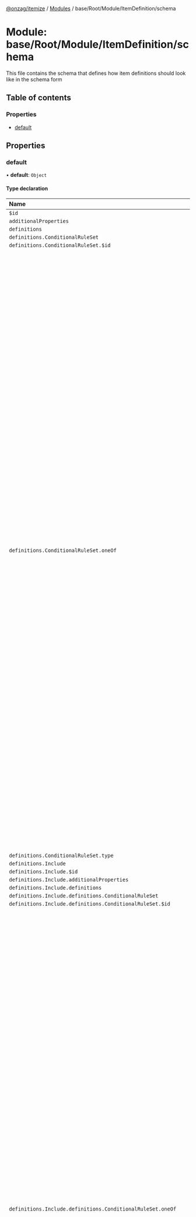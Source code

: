 [@onzag/itemize](../README.md) / [Modules](../modules.md) / base/Root/Module/ItemDefinition/schema

# Module: base/Root/Module/ItemDefinition/schema

This file contains the schema that defines how item definitions should look like
in the schema form

## Table of contents

### Properties

- [default](base_Root_Module_ItemDefinition_schema.md#default)

## Properties

### default

• **default**: `Object`

#### Type declaration

| Name | Type |
| :------ | :------ |
| `$id` | `string` |
| `additionalProperties` | `boolean` |
| `definitions` | `Object` |
| `definitions.ConditionalRuleSet` | `Object` |
| `definitions.ConditionalRuleSet.$id` | `string` |
| `definitions.ConditionalRuleSet.oneOf` | ({ `additionalProperties`: `boolean` = false; `dependencies`: { `condition`: `string`[] ; `gate`: `string`[]  } ; `properties`: { `attribute`: { `type`: `string` = "string" } ; `comparator`: { `enum`: `string`[] = comparators; `type`: `string` = "string" } ; `component`: `undefined` ; `condition`: { `$ref`: `string` = "ConditionalRuleSet" } ; `gate`: { `enum`: `string`[] = gates; `type`: `string` = "string" } ; `isIncluded`: `undefined` ; `method`: { `enum`: `string`[] = methods; `type`: `string` = "string" } ; `property`: { `pattern`: `string` = "^[a-z\_]+$\|^&this$"; `type`: `string` = "string" } ; `serverFlag`: { `enum`: `string`[] = serverFlags; `type`: `string` = "string" } ; `value`: { `oneOf`: ({ `additionalProperties`: `boolean` = false; `properties`: { `exactValue`: `undefined` = {}; `property`: { `pattern`: `string` = "^[a-z\_]+$"; `type`: `string` = "string" }  } ; `required`: `string`[]  } \| { `additionalProperties`: `boolean` = false; `properties`: { `exactValue`: {} = {}; `property`: `undefined`  } ; `required`: `string`[]  })[] ; `type`: `string` = "object" } ; `valueAttribute`: { `type`: `string` = "string" }  } ; `required`: `string`[]  } \| { `additionalProperties`: `boolean` = false; `dependencies`: { `condition`: `string`[] ; `gate`: `string`[]  } ; `properties`: { `attribute`: `undefined` ; `comparator`: `undefined` ; `component`: { `type`: `string` = "string" } ; `condition`: { `$ref`: `string` = "ConditionalRuleSet" } ; `gate`: { `enum`: `string`[] = gates; `type`: `string` = "string" } ; `isIncluded`: { `type`: `string` = "boolean" } ; `method`: `undefined` ; `property`: `undefined` ; `serverFlag`: { `enum`: `string`[] = serverFlags; `type`: `string` = "string" } ; `value`: `undefined` ; `valueAttribute`: `undefined`  } ; `required`: `string`[]  })[] |
| `definitions.ConditionalRuleSet.type` | `string` |
| `definitions.Include` | `Object` |
| `definitions.Include.$id` | `string` |
| `definitions.Include.additionalProperties` | `boolean` |
| `definitions.Include.definitions` | `Object` |
| `definitions.Include.definitions.ConditionalRuleSet` | `Object` |
| `definitions.Include.definitions.ConditionalRuleSet.$id` | `string` |
| `definitions.Include.definitions.ConditionalRuleSet.oneOf` | ({ `additionalProperties`: `boolean` = false; `dependencies`: { `condition`: `string`[] ; `gate`: `string`[]  } ; `properties`: { `attribute`: { `type`: `string` = "string" } ; `comparator`: { `enum`: `string`[] = comparators; `type`: `string` = "string" } ; `component`: `undefined` ; `condition`: { `$ref`: `string` = "ConditionalRuleSet" } ; `gate`: { `enum`: `string`[] = gates; `type`: `string` = "string" } ; `isIncluded`: `undefined` ; `method`: { `enum`: `string`[] = methods; `type`: `string` = "string" } ; `property`: { `pattern`: `string` = "^[a-z\_]+$\|^&this$"; `type`: `string` = "string" } ; `serverFlag`: { `enum`: `string`[] = serverFlags; `type`: `string` = "string" } ; `value`: { `oneOf`: ({ `additionalProperties`: `boolean` = false; `properties`: { `exactValue`: `undefined` = {}; `property`: { `pattern`: `string` = "^[a-z\_]+$"; `type`: `string` = "string" }  } ; `required`: `string`[]  } \| { `additionalProperties`: `boolean` = false; `properties`: { `exactValue`: {} = {}; `property`: `undefined`  } ; `required`: `string`[]  })[] ; `type`: `string` = "object" } ; `valueAttribute`: { `type`: `string` = "string" }  } ; `required`: `string`[]  } \| { `additionalProperties`: `boolean` = false; `dependencies`: { `condition`: `string`[] ; `gate`: `string`[]  } ; `properties`: { `attribute`: `undefined` ; `comparator`: `undefined` ; `component`: { `type`: `string` = "string" } ; `condition`: { `$ref`: `string` = "ConditionalRuleSet" } ; `gate`: { `enum`: `string`[] = gates; `type`: `string` = "string" } ; `isIncluded`: { `type`: `string` = "boolean" } ; `method`: `undefined` ; `property`: `undefined` ; `serverFlag`: { `enum`: `string`[] = serverFlags; `type`: `string` = "string" } ; `value`: `undefined` ; `valueAttribute`: `undefined`  } ; `required`: `string`[]  })[] |
| `definitions.Include.definitions.ConditionalRuleSet.type` | `string` |
| `definitions.Include.definitions.PropertiesValueMappingDefiniton` | `Object` |
| `definitions.Include.definitions.PropertiesValueMappingDefiniton.$id` | `string` |
| `definitions.Include.definitions.PropertiesValueMappingDefiniton.additionalProperties` | `boolean` |
| `definitions.Include.definitions.PropertiesValueMappingDefiniton.minProperties` | `number` |
| `definitions.Include.definitions.PropertiesValueMappingDefiniton.patternProperties` | `Object` |
| `definitions.Include.definitions.PropertiesValueMappingDefiniton.patternProperties.^[a-z_]+$` | `Object` |
| `definitions.Include.definitions.PropertiesValueMappingDefiniton.patternProperties.^[a-z_]+$.oneOf` | ({ `additionalProperties`: `boolean` = false; `properties`: { `exactValue`: `undefined` = {}; `property`: { `pattern`: `string` = "^[a-z\_]+$"; `type`: `string` = "string" }  } ; `required`: `string`[]  } \| { `additionalProperties`: `boolean` = false; `properties`: { `exactValue`: {} = {}; `property`: `undefined`  } ; `required`: `string`[]  })[] |
| `definitions.Include.definitions.PropertiesValueMappingDefiniton.patternProperties.^[a-z_]+$.type` | `string` |
| `definitions.Include.definitions.PropertiesValueMappingDefiniton.type` | `string` |
| `definitions.Include.properties` | `Object` |
| `definitions.Include.properties.canUserExclude` | `Object` |
| `definitions.Include.properties.canUserExclude.type` | `string` |
| `definitions.Include.properties.canUserExcludeIf` | `Object` |
| `definitions.Include.properties.canUserExcludeIf.$ref` | `string` |
| `definitions.Include.properties.defaultExcluded` | `Object` |
| `definitions.Include.properties.defaultExcluded.type` | `string` |
| `definitions.Include.properties.defaultExcludedIf` | `Object` |
| `definitions.Include.properties.defaultExcludedIf.$ref` | `string` |
| `definitions.Include.properties.definition` | `Object` |
| `definitions.Include.properties.definition.pattern` | `string` |
| `definitions.Include.properties.definition.type` | `string` |
| `definitions.Include.properties.disableSearch` | `Object` |
| `definitions.Include.properties.disableSearch.type` | `string` |
| `definitions.Include.properties.enforcedProperties` | `Object` |
| `definitions.Include.properties.enforcedProperties.$ref` | `string` |
| `definitions.Include.properties.excludedIf` | `Object` |
| `definitions.Include.properties.excludedIf.$ref` | `string` |
| `definitions.Include.properties.exclusionIsCallout` | `Object` |
| `definitions.Include.properties.exclusionIsCallout.type` | `string` |
| `definitions.Include.properties.id` | `Object` |
| `definitions.Include.properties.id.pattern` | `string` |
| `definitions.Include.properties.id.type` | `string` |
| `definitions.Include.properties.predefinedProperties` | `Object` |
| `definitions.Include.properties.predefinedProperties.$ref` | `string` |
| `definitions.Include.properties.sinkIn` | `Object` |
| `definitions.Include.properties.sinkIn.items` | `Object` |
| `definitions.Include.properties.sinkIn.items.type` | `string` |
| `definitions.Include.properties.sinkIn.type` | `string` |
| `definitions.Include.properties.ternaryExclusionState` | `Object` |
| `definitions.Include.properties.ternaryExclusionState.type` | `string` |
| `definitions.Include.required` | `string`[] |
| `definitions.Include.type` | `string` |
| `definitions.PropertiesValueMappingDefiniton` | `Object` |
| `definitions.PropertiesValueMappingDefiniton.$id` | `string` |
| `definitions.PropertiesValueMappingDefiniton.additionalProperties` | `boolean` |
| `definitions.PropertiesValueMappingDefiniton.minProperties` | `number` |
| `definitions.PropertiesValueMappingDefiniton.patternProperties` | `Object` |
| `definitions.PropertiesValueMappingDefiniton.patternProperties.^[a-z_]+$` | `Object` |
| `definitions.PropertiesValueMappingDefiniton.patternProperties.^[a-z_]+$.oneOf` | ({ `additionalProperties`: `boolean` = false; `properties`: { `exactValue`: `undefined` = {}; `property`: { `pattern`: `string` = "^[a-z\_]+$"; `type`: `string` = "string" }  } ; `required`: `string`[]  } \| { `additionalProperties`: `boolean` = false; `properties`: { `exactValue`: {} = {}; `property`: `undefined`  } ; `required`: `string`[]  })[] |
| `definitions.PropertiesValueMappingDefiniton.patternProperties.^[a-z_]+$.type` | `string` |
| `definitions.PropertiesValueMappingDefiniton.type` | `string` |
| `definitions.PropertyDefinition` | `Object` |
| `definitions.PropertyDefinition.$id` | `string` |
| `definitions.PropertyDefinition.additionalProperties` | `boolean` |
| `definitions.PropertyDefinition.definitions` | `Object` |
| `definitions.PropertyDefinition.definitions.ConditionalRuleSet` | `Object` |
| `definitions.PropertyDefinition.definitions.ConditionalRuleSet.$id` | `string` |
| `definitions.PropertyDefinition.definitions.ConditionalRuleSet.oneOf` | ({ `additionalProperties`: `boolean` = false; `dependencies`: { `condition`: `string`[] ; `gate`: `string`[]  } ; `properties`: { `attribute`: { `type`: `string` = "string" } ; `comparator`: { `enum`: `string`[] = comparators; `type`: `string` = "string" } ; `component`: `undefined` ; `condition`: { `$ref`: `string` = "ConditionalRuleSet" } ; `gate`: { `enum`: `string`[] = gates; `type`: `string` = "string" } ; `isIncluded`: `undefined` ; `method`: { `enum`: `string`[] = methods; `type`: `string` = "string" } ; `property`: { `pattern`: `string` = "^[a-z\_]+$\|^&this$"; `type`: `string` = "string" } ; `serverFlag`: { `enum`: `string`[] = serverFlags; `type`: `string` = "string" } ; `value`: { `oneOf`: ({ `additionalProperties`: `boolean` = false; `properties`: { `exactValue`: `undefined` = {}; `property`: { `pattern`: `string` = "^[a-z\_]+$"; `type`: `string` = "string" }  } ; `required`: `string`[]  } \| { `additionalProperties`: `boolean` = false; `properties`: { `exactValue`: {} = {}; `property`: `undefined`  } ; `required`: `string`[]  })[] ; `type`: `string` = "object" } ; `valueAttribute`: { `type`: `string` = "string" }  } ; `required`: `string`[]  } \| { `additionalProperties`: `boolean` = false; `dependencies`: { `condition`: `string`[] ; `gate`: `string`[]  } ; `properties`: { `attribute`: `undefined` ; `comparator`: `undefined` ; `component`: { `type`: `string` = "string" } ; `condition`: { `$ref`: `string` = "ConditionalRuleSet" } ; `gate`: { `enum`: `string`[] = gates; `type`: `string` = "string" } ; `isIncluded`: { `type`: `string` = "boolean" } ; `method`: `undefined` ; `property`: `undefined` ; `serverFlag`: { `enum`: `string`[] = serverFlags; `type`: `string` = "string" } ; `value`: `undefined` ; `valueAttribute`: `undefined`  } ; `required`: `string`[]  })[] |
| `definitions.PropertyDefinition.definitions.ConditionalRuleSet.type` | `string` |
| `definitions.PropertyDefinition.properties` | `Object` |
| `definitions.PropertyDefinition.properties.coerceNullsIntoDefault` | `Object` |
| `definitions.PropertyDefinition.properties.coerceNullsIntoDefault.type` | `string` |
| `definitions.PropertyDefinition.properties.createRoleAccess` | `Object` |
| `definitions.PropertyDefinition.properties.createRoleAccess.items` | `Object` |
| `definitions.PropertyDefinition.properties.createRoleAccess.items.type` | `string` |
| `definitions.PropertyDefinition.properties.createRoleAccess.type` | `string` |
| `definitions.PropertyDefinition.properties.default` | `Object` |
| `definitions.PropertyDefinition.properties.defaultIf` | `Object` |
| `definitions.PropertyDefinition.properties.defaultIf.items` | `Object` |
| `definitions.PropertyDefinition.properties.defaultIf.items.additionalProperties` | `boolean` |
| `definitions.PropertyDefinition.properties.defaultIf.items.properties` | `Object` |
| `definitions.PropertyDefinition.properties.defaultIf.items.properties.if` | `Object` |
| `definitions.PropertyDefinition.properties.defaultIf.items.properties.if.$ref` | `string` |
| `definitions.PropertyDefinition.properties.defaultIf.items.properties.value` | `Object` |
| `definitions.PropertyDefinition.properties.defaultIf.items.required` | `string`[] |
| `definitions.PropertyDefinition.properties.defaultIf.items.type` | `string` |
| `definitions.PropertyDefinition.properties.defaultIf.type` | `string` |
| `definitions.PropertyDefinition.properties.disableRangedSearch` | `Object` |
| `definitions.PropertyDefinition.properties.disableRangedSearch.type` | `string` |
| `definitions.PropertyDefinition.properties.disableRetrieval` | `Object` |
| `definitions.PropertyDefinition.properties.disableRetrieval.type` | `string` |
| `definitions.PropertyDefinition.properties.editRoleAccess` | `Object` |
| `definitions.PropertyDefinition.properties.editRoleAccess.items` | `Object` |
| `definitions.PropertyDefinition.properties.editRoleAccess.items.type` | `string` |
| `definitions.PropertyDefinition.properties.editRoleAccess.type` | `string` |
| `definitions.PropertyDefinition.properties.enforcedValue` | `Object` |
| `definitions.PropertyDefinition.properties.enforcedValues` | `Object` |
| `definitions.PropertyDefinition.properties.enforcedValues.items` | `Object` |
| `definitions.PropertyDefinition.properties.enforcedValues.items.additionalProperties` | `boolean` |
| `definitions.PropertyDefinition.properties.enforcedValues.items.properties` | `Object` |
| `definitions.PropertyDefinition.properties.enforcedValues.items.properties.if` | `Object` |
| `definitions.PropertyDefinition.properties.enforcedValues.items.properties.if.$ref` | `string` |
| `definitions.PropertyDefinition.properties.enforcedValues.items.properties.value` | `Object` |
| `definitions.PropertyDefinition.properties.enforcedValues.items.required` | `string`[] |
| `definitions.PropertyDefinition.properties.enforcedValues.items.type` | `string` |
| `definitions.PropertyDefinition.properties.enforcedValues.type` | `string` |
| `definitions.PropertyDefinition.properties.hidden` | `Object` |
| `definitions.PropertyDefinition.properties.hidden.type` | `string` |
| `definitions.PropertyDefinition.properties.hiddenIf` | `Object` |
| `definitions.PropertyDefinition.properties.hiddenIf.$ref` | `string` |
| `definitions.PropertyDefinition.properties.hiddenIfEnforced` | `Object` |
| `definitions.PropertyDefinition.properties.hiddenIfEnforced.type` | `string` |
| `definitions.PropertyDefinition.properties.htmlAutocomplete` | `Object` |
| `definitions.PropertyDefinition.properties.htmlAutocomplete.type` | `string` |
| `definitions.PropertyDefinition.properties.i18nData` | `Object` |
| `definitions.PropertyDefinition.properties.i18nData.type` | `string` |
| `definitions.PropertyDefinition.properties.id` | `Object` |
| `definitions.PropertyDefinition.properties.id.pattern` | `string` |
| `definitions.PropertyDefinition.properties.id.type` | `string` |
| `definitions.PropertyDefinition.properties.invalidIf` | `Object` |
| `definitions.PropertyDefinition.properties.invalidIf.items` | `Object` |
| `definitions.PropertyDefinition.properties.invalidIf.items.additionalProperties` | `boolean` |
| `definitions.PropertyDefinition.properties.invalidIf.items.properties` | `Object` |
| `definitions.PropertyDefinition.properties.invalidIf.items.properties.error` | `Object` |
| `definitions.PropertyDefinition.properties.invalidIf.items.properties.error.pattern` | `string` |
| `definitions.PropertyDefinition.properties.invalidIf.items.properties.error.type` | `string` |
| `definitions.PropertyDefinition.properties.invalidIf.items.properties.if` | `Object` |
| `definitions.PropertyDefinition.properties.invalidIf.items.properties.if.$ref` | `string` |
| `definitions.PropertyDefinition.properties.invalidIf.items.required` | `string`[] |
| `definitions.PropertyDefinition.properties.invalidIf.items.type` | `string` |
| `definitions.PropertyDefinition.properties.invalidIf.type` | `string` |
| `definitions.PropertyDefinition.properties.max` | `Object` |
| `definitions.PropertyDefinition.properties.max.type` | `string` |
| `definitions.PropertyDefinition.properties.maxDecimalCount` | `Object` |
| `definitions.PropertyDefinition.properties.maxDecimalCount.minimum` | `number` |
| `definitions.PropertyDefinition.properties.maxDecimalCount.type` | `string` |
| `definitions.PropertyDefinition.properties.maxLength` | `Object` |
| `definitions.PropertyDefinition.properties.maxLength.minimum` | `number` |
| `definitions.PropertyDefinition.properties.maxLength.type` | `string` |
| `definitions.PropertyDefinition.properties.min` | `Object` |
| `definitions.PropertyDefinition.properties.min.type` | `string` |
| `definitions.PropertyDefinition.properties.minLength` | `Object` |
| `definitions.PropertyDefinition.properties.minLength.minimum` | `number` |
| `definitions.PropertyDefinition.properties.minLength.type` | `string` |
| `definitions.PropertyDefinition.properties.nonCaseSensitiveUnique` | `Object` |
| `definitions.PropertyDefinition.properties.nonCaseSensitiveUnique.type` | `string` |
| `definitions.PropertyDefinition.properties.nullIfHidden` | `Object` |
| `definitions.PropertyDefinition.properties.nullIfHidden.type` | `string` |
| `definitions.PropertyDefinition.properties.nullable` | `Object` |
| `definitions.PropertyDefinition.properties.nullable.type` | `string` |
| `definitions.PropertyDefinition.properties.pattern` | `Object` |
| `definitions.PropertyDefinition.properties.pattern.type` | `string` |
| `definitions.PropertyDefinition.properties.readRoleAccess` | `Object` |
| `definitions.PropertyDefinition.properties.readRoleAccess.items` | `Object` |
| `definitions.PropertyDefinition.properties.readRoleAccess.items.type` | `string` |
| `definitions.PropertyDefinition.properties.readRoleAccess.type` | `string` |
| `definitions.PropertyDefinition.properties.searchDefault` | `Object` |
| `definitions.PropertyDefinition.properties.searchDefaultIf` | `Object` |
| `definitions.PropertyDefinition.properties.searchDefaultIf.items` | `Object` |
| `definitions.PropertyDefinition.properties.searchDefaultIf.items.additionalProperties` | `boolean` |
| `definitions.PropertyDefinition.properties.searchDefaultIf.items.properties` | `Object` |
| `definitions.PropertyDefinition.properties.searchDefaultIf.items.properties.if` | `Object` |
| `definitions.PropertyDefinition.properties.searchDefaultIf.items.properties.if.$ref` | `string` |
| `definitions.PropertyDefinition.properties.searchDefaultIf.items.properties.value` | `Object` |
| `definitions.PropertyDefinition.properties.searchDefaultIf.items.required` | `string`[] |
| `definitions.PropertyDefinition.properties.searchDefaultIf.items.type` | `string` |
| `definitions.PropertyDefinition.properties.searchDefaultIf.type` | `string` |
| `definitions.PropertyDefinition.properties.searchHidden` | `Object` |
| `definitions.PropertyDefinition.properties.searchHidden.type` | `string` |
| `definitions.PropertyDefinition.properties.searchHiddenIf` | `Object` |
| `definitions.PropertyDefinition.properties.searchHiddenIf.$ref` | `string` |
| `definitions.PropertyDefinition.properties.searchInvalidIf` | `Object` |
| `definitions.PropertyDefinition.properties.searchInvalidIf.items` | `Object` |
| `definitions.PropertyDefinition.properties.searchInvalidIf.items.additionalProperties` | `boolean` |
| `definitions.PropertyDefinition.properties.searchInvalidIf.items.properties` | `Object` |
| `definitions.PropertyDefinition.properties.searchInvalidIf.items.properties.error` | `Object` |
| `definitions.PropertyDefinition.properties.searchInvalidIf.items.properties.error.pattern` | `string` |
| `definitions.PropertyDefinition.properties.searchInvalidIf.items.properties.error.type` | `string` |
| `definitions.PropertyDefinition.properties.searchInvalidIf.items.properties.if` | `Object` |
| `definitions.PropertyDefinition.properties.searchInvalidIf.items.properties.if.$ref` | `string` |
| `definitions.PropertyDefinition.properties.searchInvalidIf.items.required` | `string`[] |
| `definitions.PropertyDefinition.properties.searchInvalidIf.items.type` | `string` |
| `definitions.PropertyDefinition.properties.searchInvalidIf.type` | `string` |
| `definitions.PropertyDefinition.properties.searchOnlyProperty` | `Object` |
| `definitions.PropertyDefinition.properties.searchOnlyProperty.type` | `string` |
| `definitions.PropertyDefinition.properties.searchable` | `Object` |
| `definitions.PropertyDefinition.properties.searchable.type` | `string` |
| `definitions.PropertyDefinition.properties.softReadRoleAccess` | `Object` |
| `definitions.PropertyDefinition.properties.softReadRoleAccess.items` | `Object` |
| `definitions.PropertyDefinition.properties.softReadRoleAccess.items.type` | `string` |
| `definitions.PropertyDefinition.properties.softReadRoleAccess.type` | `string` |
| `definitions.PropertyDefinition.properties.specialProperties` | `Object` |
| `definitions.PropertyDefinition.properties.specialProperties.additionalProperties` | `boolean` |
| `definitions.PropertyDefinition.properties.specialProperties.properties` | `Object` |
| `definitions.PropertyDefinition.properties.specialProperties.type` | `string` |
| `definitions.PropertyDefinition.properties.subtype` | `Object` |
| `definitions.PropertyDefinition.properties.subtype.type` | `string` |
| `definitions.PropertyDefinition.properties.type` | `Object` |
| `definitions.PropertyDefinition.properties.type.type` | `string` |
| `definitions.PropertyDefinition.properties.unique` | `Object` |
| `definitions.PropertyDefinition.properties.unique.type` | `string` |
| `definitions.PropertyDefinition.properties.values` | `Object` |
| `definitions.PropertyDefinition.properties.values.items` | `Object` |
| `definitions.PropertyDefinition.properties.values.items.type` | `string`[] |
| `definitions.PropertyDefinition.properties.values.type` | `string` |
| `definitions.PropertyDefinition.required` | `string`[] |
| `definitions.PropertyDefinition.type` | `string` |
| `dependencies` | `Object` |
| `dependencies.canCreateInBehalfTargetRoles` | `string`[] |
| `dependencies.createInBehalfRoleAccess` | `string`[] |
| `dependencies.versionIsCountry` | `string`[] |
| `dependencies.versionIsLanguage` | `string`[] |
| `dependencies.versionIsLanguageAndCountry` | `string`[] |
| `dependencies.versioningRoleAccess` | `string`[] |
| `properties` | `Object` |
| `properties.canBeParentedBy` | `Object` |
| `properties.canBeParentedBy.items` | `Object` |
| `properties.canBeParentedBy.items.additionalProperties` | `boolean` |
| `properties.canBeParentedBy.items.properties` | `Object` |
| `properties.canBeParentedBy.items.properties.item` | `Object` |
| `properties.canBeParentedBy.items.properties.item.type` | `string` |
| `properties.canBeParentedBy.items.properties.module` | `Object` |
| `properties.canBeParentedBy.items.properties.module.type` | `string` |
| `properties.canBeParentedBy.items.required` | `string`[] |
| `properties.canBeParentedBy.items.type` | `string` |
| `properties.canBeParentedBy.minItems` | `number` |
| `properties.canBeParentedBy.type` | `string` |
| `properties.canCreateInBehalf` | `Object` |
| `properties.canCreateInBehalf.type` | `string` |
| `properties.canCreateInBehalfTargetRoles` | `Object` |
| `properties.canCreateInBehalfTargetRoles.items` | `Object` |
| `properties.canCreateInBehalfTargetRoles.items.type` | `string` |
| `properties.canCreateInBehalfTargetRoles.type` | `string` |
| `properties.children` | `Object` |
| `properties.children.items` | `Object` |
| `properties.children.items.$ref` | `string` |
| `properties.children.minItems` | `number` |
| `properties.children.type` | `string` |
| `properties.createInBehalfRoleAccess` | `Object` |
| `properties.createInBehalfRoleAccess.items` | `Object` |
| `properties.createInBehalfRoleAccess.items.type` | `string` |
| `properties.createInBehalfRoleAccess.type` | `string` |
| `properties.createRoleAccess` | `Object` |
| `properties.createRoleAccess.items` | `Object` |
| `properties.createRoleAccess.items.type` | `string` |
| `properties.createRoleAccess.type` | `string` |
| `properties.customIdRoleAccess` | `Object` |
| `properties.customIdRoleAccess.items` | `Object` |
| `properties.customIdRoleAccess.items.type` | `string` |
| `properties.customIdRoleAccess.type` | `string` |
| `properties.deleteRoleAccess` | `Object` |
| `properties.deleteRoleAccess.items` | `Object` |
| `properties.deleteRoleAccess.items.type` | `string` |
| `properties.deleteRoleAccess.type` | `string` |
| `properties.editRoleAccess` | `Object` |
| `properties.editRoleAccess.items` | `Object` |
| `properties.editRoleAccess.items.type` | `string` |
| `properties.editRoleAccess.type` | `string` |
| `properties.enableReparenting` | `Object` |
| `properties.enableReparenting.type` | `string` |
| `properties.enableVersioning` | `Object` |
| `properties.enableVersioning.type` | `string` |
| `properties.imports` | `Object` |
| `properties.imports.additionalItems` | `boolean` |
| `properties.imports.items` | `Object` |
| `properties.imports.items.type` | `string` |
| `properties.imports.minItems` | `number` |
| `properties.imports.type` | `string` |
| `properties.includes` | `Object` |
| `properties.includes.items` | `Object` |
| `properties.includes.items.$ref` | `string` |
| `properties.includes.type` | `string` |
| `properties.mustBeParented` | `Object` |
| `properties.mustBeParented.type` | `string` |
| `properties.ownerIsObjectId` | `Object` |
| `properties.ownerIsObjectId.type` | `string` |
| `properties.ownerReadRoleAccess` | `Object` |
| `properties.ownerReadRoleAccess.items` | `Object` |
| `properties.ownerReadRoleAccess.items.type` | `string` |
| `properties.ownerReadRoleAccess.type` | `string` |
| `properties.parentMaxChildCountAnyType` | `Object` |
| `properties.parentMaxChildCountAnyType.type` | `string` |
| `properties.parentMaxChildCountSameType` | `Object` |
| `properties.parentMaxChildCountSameType.type` | `string` |
| `properties.parentingRoleAccess` | `Object` |
| `properties.parentingRoleAccess.items` | `Object` |
| `properties.parentingRoleAccess.items.type` | `string` |
| `properties.parentingRoleAccess.type` | `string` |
| `properties.parentingRule` | `Object` |
| `properties.parentingRule.enum` | `string`[] |
| `properties.parentingRule.type` | `string` |
| `properties.policies` | `Object` |
| `properties.policies.properties` | `Object` |
| `properties.policies.properties.delete` | `Object` |
| `properties.policies.properties.delete.additionalProperties` | `boolean` |
| `properties.policies.properties.delete.patternProperties` | `Object` |
| `properties.policies.properties.delete.patternProperties.^[A-Z_]+$` | `Object` |
| `properties.policies.properties.delete.patternProperties.^[A-Z_]+$.properties` | `Object` |
| `properties.policies.properties.delete.patternProperties.^[A-Z_]+$.properties.properties` | `Object` |
| `properties.policies.properties.delete.patternProperties.^[A-Z_]+$.properties.properties.items` | `Object` |
| `properties.policies.properties.delete.patternProperties.^[A-Z_]+$.properties.properties.items.type` | `string` |
| `properties.policies.properties.delete.patternProperties.^[A-Z_]+$.properties.properties.minItems` | `number` |
| `properties.policies.properties.delete.patternProperties.^[A-Z_]+$.properties.properties.type` | `string` |
| `properties.policies.properties.delete.patternProperties.^[A-Z_]+$.properties.roles` | `Object` |
| `properties.policies.properties.delete.patternProperties.^[A-Z_]+$.properties.roles.items` | `Object` |
| `properties.policies.properties.delete.patternProperties.^[A-Z_]+$.properties.roles.items.type` | `string` |
| `properties.policies.properties.delete.patternProperties.^[A-Z_]+$.properties.roles.type` | `string` |
| `properties.policies.properties.delete.patternProperties.^[A-Z_]+$.required` | `string`[] |
| `properties.policies.properties.delete.patternProperties.^[A-Z_]+$.type` | `string` |
| `properties.policies.properties.delete.type` | `string` |
| `properties.policies.properties.edit` | `Object` |
| `properties.policies.properties.edit.additionalProperties` | `boolean` |
| `properties.policies.properties.edit.patternProperties` | `Object` |
| `properties.policies.properties.edit.patternProperties.^[A-Z_]+$` | `Object` |
| `properties.policies.properties.edit.patternProperties.^[A-Z_]+$.properties` | `Object` |
| `properties.policies.properties.edit.patternProperties.^[A-Z_]+$.properties.applyingIncludes` | `Object` |
| `properties.policies.properties.edit.patternProperties.^[A-Z_]+$.properties.applyingIncludes.items` | `Object` |
| `properties.policies.properties.edit.patternProperties.^[A-Z_]+$.properties.applyingIncludes.items.type` | `string` |
| `properties.policies.properties.edit.patternProperties.^[A-Z_]+$.properties.applyingIncludes.minItems` | `number` |
| `properties.policies.properties.edit.patternProperties.^[A-Z_]+$.properties.applyingIncludes.type` | `string` |
| `properties.policies.properties.edit.patternProperties.^[A-Z_]+$.properties.applyingProperties` | `Object` |
| `properties.policies.properties.edit.patternProperties.^[A-Z_]+$.properties.applyingProperties.items` | `Object` |
| `properties.policies.properties.edit.patternProperties.^[A-Z_]+$.properties.applyingProperties.items.type` | `string` |
| `properties.policies.properties.edit.patternProperties.^[A-Z_]+$.properties.applyingProperties.minItems` | `number` |
| `properties.policies.properties.edit.patternProperties.^[A-Z_]+$.properties.applyingProperties.type` | `string` |
| `properties.policies.properties.edit.patternProperties.^[A-Z_]+$.properties.applyingPropertyOnlyAppliesWhenCurrentIsNonNull` | `Object` |
| `properties.policies.properties.edit.patternProperties.^[A-Z_]+$.properties.applyingPropertyOnlyAppliesWhenCurrentIsNonNull.type` | `string` |
| `properties.policies.properties.edit.patternProperties.^[A-Z_]+$.properties.properties` | `Object` |
| `properties.policies.properties.edit.patternProperties.^[A-Z_]+$.properties.properties.items` | `Object` |
| `properties.policies.properties.edit.patternProperties.^[A-Z_]+$.properties.properties.items.type` | `string` |
| `properties.policies.properties.edit.patternProperties.^[A-Z_]+$.properties.properties.minItems` | `number` |
| `properties.policies.properties.edit.patternProperties.^[A-Z_]+$.properties.properties.type` | `string` |
| `properties.policies.properties.edit.patternProperties.^[A-Z_]+$.properties.roles` | `Object` |
| `properties.policies.properties.edit.patternProperties.^[A-Z_]+$.properties.roles.items` | `Object` |
| `properties.policies.properties.edit.patternProperties.^[A-Z_]+$.properties.roles.items.type` | `string` |
| `properties.policies.properties.edit.patternProperties.^[A-Z_]+$.properties.roles.type` | `string` |
| `properties.policies.properties.edit.patternProperties.^[A-Z_]+$.required` | `string`[] |
| `properties.policies.properties.edit.patternProperties.^[A-Z_]+$.type` | `string` |
| `properties.policies.properties.edit.type` | `string` |
| `properties.policies.properties.parent` | `Object` |
| `properties.policies.properties.parent.additionalProperties` | `boolean` |
| `properties.policies.properties.parent.patternProperties` | `Object` |
| `properties.policies.properties.parent.patternProperties.^[A-Z_]+$` | `Object` |
| `properties.policies.properties.parent.patternProperties.^[A-Z_]+$.properties` | `Object` |
| `properties.policies.properties.parent.patternProperties.^[A-Z_]+$.properties.itemDefinition` | `Object` |
| `properties.policies.properties.parent.patternProperties.^[A-Z_]+$.properties.itemDefinition.type` | `string` |
| `properties.policies.properties.parent.patternProperties.^[A-Z_]+$.properties.module` | `Object` |
| `properties.policies.properties.parent.patternProperties.^[A-Z_]+$.properties.module.type` | `string` |
| `properties.policies.properties.parent.patternProperties.^[A-Z_]+$.properties.properties` | `Object` |
| `properties.policies.properties.parent.patternProperties.^[A-Z_]+$.properties.properties.items` | `Object` |
| `properties.policies.properties.parent.patternProperties.^[A-Z_]+$.properties.properties.items.type` | `string` |
| `properties.policies.properties.parent.patternProperties.^[A-Z_]+$.properties.properties.minItems` | `number` |
| `properties.policies.properties.parent.patternProperties.^[A-Z_]+$.properties.properties.type` | `string` |
| `properties.policies.properties.parent.patternProperties.^[A-Z_]+$.properties.roles` | `Object` |
| `properties.policies.properties.parent.patternProperties.^[A-Z_]+$.properties.roles.items` | `Object` |
| `properties.policies.properties.parent.patternProperties.^[A-Z_]+$.properties.roles.items.type` | `string` |
| `properties.policies.properties.parent.patternProperties.^[A-Z_]+$.properties.roles.type` | `string` |
| `properties.policies.properties.parent.patternProperties.^[A-Z_]+$.required` | `string`[] |
| `properties.policies.properties.parent.patternProperties.^[A-Z_]+$.type` | `string` |
| `properties.policies.properties.parent.type` | `string` |
| `properties.policies.properties.read` | `Object` |
| `properties.policies.properties.read.additionalProperties` | `boolean` |
| `properties.policies.properties.read.patternProperties` | `Object` |
| `properties.policies.properties.read.patternProperties.^[A-Z_]+$` | `Object` |
| `properties.policies.properties.read.patternProperties.^[A-Z_]+$.properties` | `Object` |
| `properties.policies.properties.read.patternProperties.^[A-Z_]+$.properties.applyingIncludes` | `Object` |
| `properties.policies.properties.read.patternProperties.^[A-Z_]+$.properties.applyingIncludes.items` | `Object` |
| `properties.policies.properties.read.patternProperties.^[A-Z_]+$.properties.applyingIncludes.items.type` | `string` |
| `properties.policies.properties.read.patternProperties.^[A-Z_]+$.properties.applyingIncludes.minItems` | `number` |
| `properties.policies.properties.read.patternProperties.^[A-Z_]+$.properties.applyingIncludes.type` | `string` |
| `properties.policies.properties.read.patternProperties.^[A-Z_]+$.properties.applyingProperties` | `Object` |
| `properties.policies.properties.read.patternProperties.^[A-Z_]+$.properties.applyingProperties.items` | `Object` |
| `properties.policies.properties.read.patternProperties.^[A-Z_]+$.properties.applyingProperties.items.type` | `string` |
| `properties.policies.properties.read.patternProperties.^[A-Z_]+$.properties.applyingProperties.minItems` | `number` |
| `properties.policies.properties.read.patternProperties.^[A-Z_]+$.properties.applyingProperties.type` | `string` |
| `properties.policies.properties.read.patternProperties.^[A-Z_]+$.properties.applyingPropertyOnlyAppliesWhenCurrentIsNonNull` | `Object` |
| `properties.policies.properties.read.patternProperties.^[A-Z_]+$.properties.applyingPropertyOnlyAppliesWhenCurrentIsNonNull.type` | `string` |
| `properties.policies.properties.read.patternProperties.^[A-Z_]+$.properties.properties` | `Object` |
| `properties.policies.properties.read.patternProperties.^[A-Z_]+$.properties.properties.items` | `Object` |
| `properties.policies.properties.read.patternProperties.^[A-Z_]+$.properties.properties.items.type` | `string` |
| `properties.policies.properties.read.patternProperties.^[A-Z_]+$.properties.properties.minItems` | `number` |
| `properties.policies.properties.read.patternProperties.^[A-Z_]+$.properties.properties.type` | `string` |
| `properties.policies.properties.read.patternProperties.^[A-Z_]+$.properties.roles` | `Object` |
| `properties.policies.properties.read.patternProperties.^[A-Z_]+$.properties.roles.items` | `Object` |
| `properties.policies.properties.read.patternProperties.^[A-Z_]+$.properties.roles.items.type` | `string` |
| `properties.policies.properties.read.patternProperties.^[A-Z_]+$.properties.roles.type` | `string` |
| `properties.policies.properties.read.patternProperties.^[A-Z_]+$.required` | `string`[] |
| `properties.policies.properties.read.patternProperties.^[A-Z_]+$.type` | `string` |
| `properties.policies.properties.read.type` | `string` |
| `properties.policies.type` | `string` |
| `properties.properties` | `Object` |
| `properties.properties.items` | `Object` |
| `properties.properties.items.$ref` | `string` |
| `properties.properties.type` | `string` |
| `properties.readRoleAccess` | `Object` |
| `properties.readRoleAccess.items` | `Object` |
| `properties.readRoleAccess.items.type` | `string` |
| `properties.readRoleAccess.type` | `string` |
| `properties.requestLimiters` | `Object` |
| `properties.requestLimiters.additionalProperties` | `boolean` |
| `properties.requestLimiters.properties` | `Object` |
| `properties.requestLimiters.properties.condition` | `Object` |
| `properties.requestLimiters.properties.condition.enum` | `string`[] |
| `properties.requestLimiters.properties.condition.type` | `string` |
| `properties.requestLimiters.properties.createdBy` | `Object` |
| `properties.requestLimiters.properties.createdBy.type` | `string` |
| `properties.requestLimiters.properties.custom` | `Object` |
| `properties.requestLimiters.properties.custom.items` | `Object` |
| `properties.requestLimiters.properties.custom.items.type` | `string` |
| `properties.requestLimiters.properties.custom.type` | `string` |
| `properties.requestLimiters.properties.parenting` | `Object` |
| `properties.requestLimiters.properties.parenting.type` | `string` |
| `properties.requestLimiters.properties.since` | `Object` |
| `properties.requestLimiters.properties.since.type` | `string` |
| `properties.requestLimiters.required` | `string`[] |
| `properties.requestLimiters.type` | `string` |
| `properties.searchRoleAccess` | `Object` |
| `properties.searchRoleAccess.items` | `Object` |
| `properties.searchRoleAccess.items.type` | `string` |
| `properties.searchRoleAccess.type` | `string` |
| `properties.searchable` | `Object` |
| `properties.searchable.type` | `string` |
| `properties.type` | `Object` |
| `properties.type.const` | `string` |
| `properties.versionIsCountry` | `Object` |
| `properties.versionIsCountry.type` | `string` |
| `properties.versionIsLanguage` | `Object` |
| `properties.versionIsLanguage.type` | `string` |
| `properties.versionIsLanguageAndCountry` | `Object` |
| `properties.versionIsLanguageAndCountry.type` | `string` |
| `properties.versioningRoleAccess` | `Object` |
| `properties.versioningRoleAccess.items` | `Object` |
| `properties.versioningRoleAccess.items.type` | `string` |
| `properties.versioningRoleAccess.type` | `string` |
| `required` | `string`[] |
| `type` | `string` |
